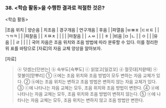 ### 38. <학습 활동>을 수행한 결과로 적절한 것은?
<학습 활동>

|조음 위치 | 양순음 | 치조음 | 경구개음 | 연구개음 | 후음 |
|파열음    |ㅂㅃㅍ  |ㄷㄸㅌ  |          | ㄱㄲㅋ   |      |
|파찰음    |        | ㅈㅉㅊ |          |          |      |
|마찰음    |        | ㅅㅆ   |          |          | ㅎ   |
|비음      |ㅁ      |ㄴ      |          | ㅇ       |      |
|유음      |        | ㄹ     |          |          |      |
국어 자음은 조음 위치와 조음 방법에 따라 분류할 수 있다. 이를 정리한 위 표를 바탕으로 [자료]의 자음 교체 양상을 알아보자.

[자료]
> ⓐ 덧셈는[던썬는] ⓑ 숙부도[숙뿌도] ⓒ 읽었고[일겄꼬]
> ⓓ 절웃대[저랃때] ⓔ 맞불이[맏뿌리]
① ⓐ에는 조음 위치와 조음 방법이 모두 변하는 자음 교체가 있다.
② ⓑ에는 조음 위치는 변하고 조음 방법은 변하지 않는 자음 교체가 있다.
③ ⓒ에 나타나는 자음 교체는 모두, 조음 위치와 조음 방법이 변한다.
④ ⓓ에 나타나는 자음 교체는 모두, 조음 위치와 조음 방법이 변하지 않는다.
⑤ ⓔ에 나타나는 자음 교체는 모두, 조음 위치는 변하지 않고 조음 방법만 변한다.